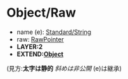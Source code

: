 # Object/Raw
- name (e): [Standard/String](https://github.com/tam1192/obfs-standard/tree/main/Standard/String)
- raw: [RawPointer](https://github.com/tam1192/obfs-standard/tree/main/Object/RawPointer)
- **LAYER:2**
- **EXTEND:[Object](https://github.com/tam1192/obfs-standard/tree/main/Object)**

(見方:**太字は静的** *斜めは非公開* (e)は継承)
